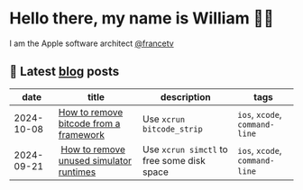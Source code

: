 # Hello there, my name is William 👋🏽

<!--
**warchimede/warchimede** is a ✨ _special_ ✨ repository because its `README.md` (this file) appears on your GitHub profile.

Here are some ideas to get you started:

- 🔭 I’m currently working on ...
- 🌱 I’m currently learning ...
- 👯 I’m looking to collaborate on ...
- 🤔 I’m looking for help with ...
- 💬 Ask me about ...
- 📫 How to reach me: ...
- 😄 Pronouns: ...
- ⚡ Fun fact: ...
-->

I am the Apple software architect [@francetv](https://github.com/francetv)

## 📖 Latest [blog](https://github.com/warchimede/blog) posts

| date | title | description | tags |
|-|-|-|-|
| 2024-10-08 | [How to remove bitcode from a framework](https://github.com/warchimede/blog/blob/main/posts/2024-10-08-how-to-remove-bitcode-from-framework.md) | Use `xcrun bitcode_strip` | `ios`, `xcode`, `command-line` |
| 2024-09-21 | [How to remove unused simulator runtimes](https://github.com/warchimede/blog/blob/main/posts/2024-09-21-how-to-remove-unused-simulator-runtimes.md) | Use `xcrun simctl` to free some disk space | `ios`, `xcode`, `command-line` |
